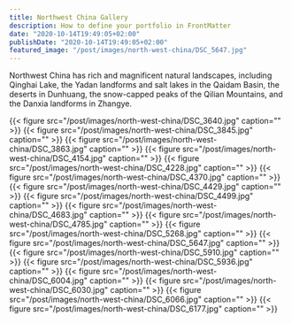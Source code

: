 ```yaml
---
title: Northwest China Gallery
description: How to define your portfolio in FrontMatter
date: "2020-10-14T19:49:05+02:00"
publishDate: "2020-10-14T19:49:05+02:00"
featured_image: "/post/images/north-west-china/DSC_5647.jpg"
---
```


Northwest China has rich and magnificent natural landscapes, including Qinghai Lake, the Yadan landforms and salt lakes in the Qaidam Basin, the deserts in Dunhuang, the snow-capped peaks of the Qilian Mountains, and the Danxia landforms in Zhangye.

{{< figure src="/post/images/north-west-china/DSC_3640.jpg" caption="" >}}
{{< figure src="/post/images/north-west-china/DSC_3845.jpg" caption="" >}}
{{< figure src="/post/images/north-west-china/DSC_3863.jpg" caption="" >}}
{{< figure src="/post/images/north-west-china/DSC_4154.jpg" caption="" >}}
{{< figure src="/post/images/north-west-china/DSC_4228.jpg" caption="" >}}
{{< figure src="/post/images/north-west-china/DSC_4370.jpg" caption="" >}}
{{< figure src="/post/images/north-west-china/DSC_4429.jpg" caption="" >}}
{{< figure src="/post/images/north-west-china/DSC_4499.jpg" caption="" >}}
{{< figure src="/post/images/north-west-china/DSC_4683.jpg" caption="" >}}
{{< figure src="/post/images/north-west-china/DSC_4785.jpg" caption="" >}}
{{< figure src="/post/images/north-west-china/DSC_5268.jpg" caption="" >}}
{{< figure src="/post/images/north-west-china/DSC_5647.jpg" caption="" >}}
{{< figure src="/post/images/north-west-china/DSC_5910.jpg" caption="" >}}
{{< figure src="/post/images/north-west-china/DSC_5936.jpg" caption="" >}}
{{< figure src="/post/images/north-west-china/DSC_6004.jpg" caption="" >}}
{{< figure src="/post/images/north-west-china/DSC_6030.jpg" caption="" >}}
{{< figure src="/post/images/north-west-china/DSC_6066.jpg" caption="" >}}
{{< figure src="/post/images/north-west-china/DSC_6177.jpg" caption="" >}}


